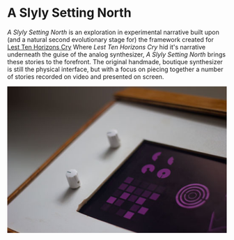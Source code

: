 # A Slyly Setting North


_A Slyly Setting North_ is an exploration in experimental narrative built upon (and a natural second evolutionary stage for) the framework created for [Lest Ten Horizons Cry](https://www.mouseandthebillionaire.com/lthc/) Where _Lest Ten Horizons Cry_ hid it's narrative underneath the guise of the analog synthesizer, _A Slyly Setting North_ brings these stories to the forefront. The original handmade, boutique synthesizer is still the physical interface, but with a focus on piecing together a number of stories recorded on video and presented on screen. 

![Hardware for Lest Ten Horizons Cry](docs/Process/Media/lthc_2.jpg)

